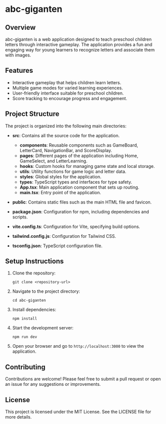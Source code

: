 # abc-giganten

## Overview
abc-giganten is a web application designed to teach preschool children letters through interactive gameplay. The application provides a fun and engaging way for young learners to recognize letters and associate them with images.

## Features
- Interactive gameplay that helps children learn letters.
- Multiple game modes for varied learning experiences.
- User-friendly interface suitable for preschool children.
- Score tracking to encourage progress and engagement.

## Project Structure
The project is organized into the following main directories:

- **src**: Contains all the source code for the application.
  - **components**: Reusable components such as GameBoard, LetterCard, NavigationBar, and ScoreDisplay.
  - **pages**: Different pages of the application including Home, GameSelect, and LetterLearning.
  - **hooks**: Custom hooks for managing game state and local storage.
  - **utils**: Utility functions for game logic and letter data.
  - **styles**: Global styles for the application.
  - **types**: TypeScript types and interfaces for type safety.
  - **App.tsx**: Main application component that sets up routing.
  - **main.tsx**: Entry point of the application.

- **public**: Contains static files such as the main HTML file and favicon.

- **package.json**: Configuration for npm, including dependencies and scripts.

- **vite.config.ts**: Configuration for Vite, specifying build options.

- **tailwind.config.js**: Configuration for Tailwind CSS.

- **tsconfig.json**: TypeScript configuration file.

## Setup Instructions
1. Clone the repository:
   ```
   git clone <repository-url>
   ```
2. Navigate to the project directory:
   ```
   cd abc-giganten
   ```
3. Install dependencies:
   ```
   npm install
   ```
4. Start the development server:
   ```
   npm run dev
   ```
5. Open your browser and go to `http://localhost:3000` to view the application.

## Contributing
Contributions are welcome! Please feel free to submit a pull request or open an issue for any suggestions or improvements.

## License
This project is licensed under the MIT License. See the LICENSE file for more details.